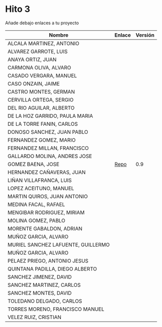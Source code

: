 # Hito 3

Añade debajo enlaces a tu proyecto

| Nombre | Enlace | Versión |
|--------|--------|---------|
| ALCALA MARTINEZ, ANTONIO | | |
| ALVAREZ GARROTE, LUIS | | |
| ANAYA ORTIZ, JUAN| | |
| CARMONA OLIVA, ALVARO| | |
| CASADO VERGARA, MANUEL| | |
| CASO ONZAIN, JAIME| | |
| CASTRO MONTES, GERMAN| | |
| CERVILLA ORTEGA, SERGIO| | |
| DEL RIO AGUILAR, ALBERTO| | |
| DE LA HOZ GARRIDO, PAULA MARIA| | |
| DE LA TORRE FANIN, CARLOS| | |
| DONOSO SANCHEZ, JUAN PABLO| | |
| FERNANDEZ GOMEZ, MARIO| | |
| FERNANDEZ MILLAN, FRANCISCO| | |
| GALLARDO MOLINA, ANDRES JOSE| | |
| GOMEZ BAENA, JOSE| [Repo](https://github.com/josegob/IV-Proyecto) | 0.9 |
| HERNANDEZ CAÑAVERAS, JUAN| | |
| LIÑAN VILLAFRANCA, LUIS| | |
| LOPEZ ACEITUNO, MANUEL| | |
| MARTIN QUIROS, JUAN ANTONIO| | |
| MEDINA FACAL, RAFAEL| | |
| MENGIBAR RODRIGUEZ, MIRIAM| | |
| MOLINA GOMEZ, PABLO| | |
| MORENTE GABALDON, ADRIAN| | |
| MUÑOZ GARCIA, ALVARO| | |
| MURIEL SANCHEZ LAFUENTE, GUILLERMO| | |
| MUÑOZ GARCIA, ALVARO| | |
| PELAEZ PRIEGO, ANTONIO JESUS| | |
| QUINTANA PADILLA, DIEGO ALBERTO| | |
| SANCHEZ JIMENEZ, DAVID| | |
| SANCHEZ MARTINEZ, CARLOS | | |
| SANCHEZ MONTES, DAVID| | |
| TOLEDANO DELGADO, CARLOS| | |
| TORRES MORENO, FRANCISCO MANUEL| | |
| VELEZ RUIZ, CRISTIAN| | |


